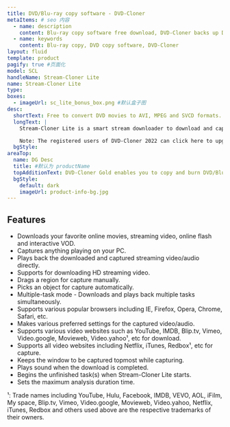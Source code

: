 ```yaml
---
title: DVD/Blu-ray copy software - DVD-Cloner 
metaItems: # seo 内容
  - name: description
    content: Blu-ray copy software free download, DVD-Cloner backs up DVD/Blu-ray movies easily, perfect 1:1 DVD Copy
  - name: keywords
    content: Blu-ray copy, DVD copy software, DVD-Cloner
layout: fluid
template: product
pagify: true #页面化
model: SCL
handleName: Stream-Cloner Lite
name: Stream-Cloner Lite
type: 
boxes:
  - imageUrl: sc_lite_bonus_box.png #默认盒子图
desc:
  shortText: Free to convert DVD movies to AVI, MPEG and SVCD formats.
  longText: |
    Stream-Cloner Lite is a smart stream downloader to download and capture streaming video/audio from the Internet. With Stream-Cloner Lite, you can save and play back the downloaded and captured streaming video/audio directly on your PC. It enables you to download and play back multiple tasks at one time and adjust the parameters of the downloaded or captured movies. Now let's take this valuable opportunity to get Stream-Cloner Lite worth $39.99 for free!

    Note: The registered users of DVD-Cloner 2022 can click here to upgrade Stream-Cloner Lite to Stream-Cloner with only $14.99, to download online videos from all video and video-sharing websites as well as enjoy the video conversion function!
  bgStyle: 
areaTop:
  name: DG Desc
  title: #默认为 productName
  topAdditionText: DVD-Cloner Gold enables you to copy and burn DVD/Blu-ray movies with ease.
  bgStyle: 
    default: dark
    imageUrl: product-info-bg.jpg       
---
```


## Features

*   Downloads your favorite online movies, streaming video, online flash and interactive VOD.
*   Captures anything playing on your PC.
*   Plays back the downloaded and captured streaming video/audio directly.
*   Supports for downloading HD streaming video.
*   Drags a region for capture manually.
*   Picks an object for capture automatically.
*   Multiple-task mode - Downloads and plays back multiple tasks simultaneously.
*   Supports various popular browsers including IE, Firefox, Opera, Chrome, Safari, etc.
*   Makes various preferred settings for the captured video/audio.
*   Supports various video websites such as YouTube, IMDB, Blip.tv, Vimeo, Video.google, Movieweb, Video.yahoo¹, etc for download.
*   Supports all video websites including Netflix, iTunes, Redbox¹, etc for capture.
*   Keeps the window to be captured topmost while capturing.
*   Plays sound when the download is completed.
*   Begins the unfinished task(s) when Stream-Cloner Lite starts.
*   Sets the maximum analysis duration time. 

¹: Trade names including YouTube, Hulu, Facebook, IMDB, VEVO, AOL, iFilm, My space, Blip.tv, Vimeo, Video.google, Movieweb, Video.yahoo, Netflix, iTunes, Redbox and others used above are the respective trademarks of their owners.